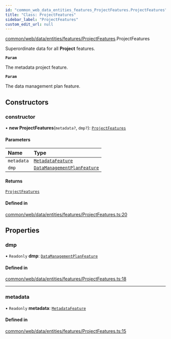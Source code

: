 ```yaml
---
id: "common_web_data_entities_features_ProjectFeatures.ProjectFeatures"
title: "Class: ProjectFeatures"
sidebar_label: "ProjectFeatures"
custom_edit_url: null
---
```


[common/web/data/entities/features/ProjectFeatures](../modules/common_web_data_entities_features_ProjectFeatures.md).ProjectFeatures

Superordinate data for all **Project** features.

**`Param`**

The metadata project feature.

**`Param`**

The data management plan feature.

## Constructors

### constructor

• **new ProjectFeatures**(`metadata?`, `dmp?`): [`ProjectFeatures`](common_web_data_entities_features_ProjectFeatures.ProjectFeatures.md)

#### Parameters

| Name | Type |
| :------ | :------ |
| `metadata` | [`MetadataFeature`](common_web_data_entities_features_MetadataFeature.MetadataFeature.md) |
| `dmp` | [`DataManagementPlanFeature`](common_web_data_entities_features_DataManagementPlanFeature.DataManagementPlanFeature.md) |

#### Returns

[`ProjectFeatures`](common_web_data_entities_features_ProjectFeatures.ProjectFeatures.md)

#### Defined in

[common/web/data/entities/features/ProjectFeatures.ts:20](https://github.com/Soroush9978/rds-ng/blob/9a997cb/src/common/web/data/entities/features/ProjectFeatures.ts#L20)

## Properties

### dmp

• `Readonly` **dmp**: [`DataManagementPlanFeature`](common_web_data_entities_features_DataManagementPlanFeature.DataManagementPlanFeature.md)

#### Defined in

[common/web/data/entities/features/ProjectFeatures.ts:18](https://github.com/Soroush9978/rds-ng/blob/9a997cb/src/common/web/data/entities/features/ProjectFeatures.ts#L18)

___

### metadata

• `Readonly` **metadata**: [`MetadataFeature`](common_web_data_entities_features_MetadataFeature.MetadataFeature.md)

#### Defined in

[common/web/data/entities/features/ProjectFeatures.ts:15](https://github.com/Soroush9978/rds-ng/blob/9a997cb/src/common/web/data/entities/features/ProjectFeatures.ts#L15)
